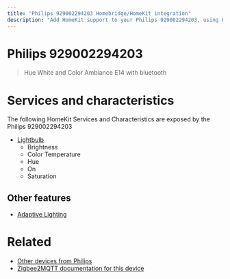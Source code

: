 ```yaml
---
title: "Philips 929002294203 Homebridge/HomeKit integration"
description: "Add HomeKit support to your Philips 929002294203, using Homebridge, Zigbee2MQTT and homebridge-z2m."
---
```

<!---
This file has been GENERATED using src/docgen/docgen.ts
DO NOT EDIT THIS FILE MANUALLY!
-->
# Philips 929002294203
> Hue White and Color Ambiance E14 with bluetooth


# Services and characteristics
The following HomeKit Services and Characteristics are exposed by
the Philips 929002294203

* [Lightbulb](../../light.md)
  * Brightness
  * Color Temperature
  * Hue
  * On
  * Saturation

## Other features
* [Adaptive Lighting](../../light.md)

# Related
* [Other devices from Philips](../index.md#philips)
* [Zigbee2MQTT documentation for this device](https://www.zigbee2mqtt.io/devices/929002294203.html)